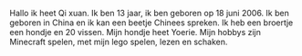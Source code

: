 Hallo ik heet Qi xuan. Ik ben 13 jaar, ik ben geboren op 18 juni 2006. Ik ben geboren in China en ik kan een beetje Chinees spreken. Ik heb een broertje een hondje en 20 vissen. Mijn hondje heet Yoerie. Mijn hobbys zijn Minecraft spelen, met mijn lego spelen, lezen en schaken. 
